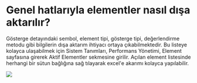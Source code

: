 # Genel hatlarıyla elementler nasıl dışa aktarılır?

Gösterge detayındaki sembol, element tipi, gösterge tipi, değerlendirme metodu gibi bilgilerin dışa aktarım ihtiyacı ortaya çıkabilmektedir. Bu listeye kolayca ulaşabilmek için Sistem Tanımları, Performans Yönetimi, Element sayfasına girerek Aktif Elementler sekmesine girilir. Açılan element listesinde herhangi bir sütun bağlığına sağ tılayarak excel'e akarımı kolayca yapılabilir.

![](https://docsbimser.blob.core.windows.net/imagecontainer/d1-ad84288e-b35e-400e-98fa-95b43b0a3ebf.png)

